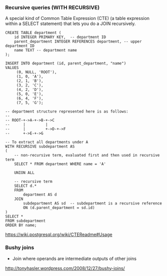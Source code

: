 ### Recursive queries (WITH RECURSIVE)
A special kind of Common Table Expression (CTE) (a table expression within a SELECT statement) that lets you do a JOIN recursively.
```
CREATE TABLE department (
    id INTEGER PRIMARY KEY,  -- department ID
    parent_department INTEGER REFERENCES department, -- upper department ID
    name TEXT -- department name
);

INSERT INTO department (id, parent_department, "name")
VALUES
     (0, NULL, 'ROOT'),
     (1, 0, 'A'),
     (2, 1, 'B'),
     (3, 2, 'C'),
     (4, 2, 'D'),
     (5, 0, 'E'),
     (6, 4, 'F'),
     (7, 5, 'G');

-- department structure represented here is as follows:
--
-- ROOT-+->A-+->B-+->C
--      |         |
--      |         +->D-+->F
--      +->E-+->G

-- To extract all departments under A
WITH RECURSIVE subdepartment AS
(
    -- non-recursive term, evaluated first and then used in recursive term
    SELECT * FROM department WHERE name = 'A'

    UNION ALL

    -- recursive term
    SELECT d.*
    FROM
        department AS d
    JOIN
        subdepartment AS sd  -- subdepartment is a recursive reference
        ON (d.parent_department = sd.id)
)
SELECT *
FROM subdepartment
ORDER BY name;
```

https://wiki.postgresql.org/wiki/CTEReadme#Usage


### Bushy joins
* Join where operands are intermediate outputs of other joins

http://tonyhasler.wordpress.com/2008/12/27/bushy-joins/